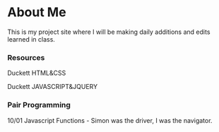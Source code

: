 # About Me

This is my project site where I will be making daily additions and edits learned in class.

### Resources

Duckett HTML&CSS

Duckett JAVASCRIPT&JQUERY

### Pair Programming

10/01 Javascript Functions - Simon was the driver, I was the navigator.
